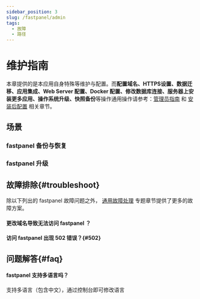 ```yaml
---
sidebar_position: 3
slug: /fastpanel/admin
tags:
  - 故障
  - 路径
---
```



# 维护指南

本章提供的是本应用自身特殊等维护与配置。而**配置域名、HTTPS设置、数据迁移、应用集成、Web Server 配置、Docker 配置、修改数据库连接、服务器上安装更多应用、操作系统升级、快照备份**等操作通用操作请参考：[管理员指南](../administrator) 和 [安装后配置](../install/setup) 相关章节。

## 场景

### fastpanel 备份与恢复

### fastpanel 升级

## 故障排除{#troubleshoot}

除以下列出的 fastpanel 故障问题之外， [通用故障处理](../troubleshoot) 专题章节提供了更多的故障方案。  

#### 更改域名导致无法访问 fastpanel ？

#### 访问 fastpanel 出现 502 错误？{#502}


## 问题解答{#faq}

#### fastpanel 支持多语言吗？

支持多语言（包含中文），通过控制台即可修改语言

